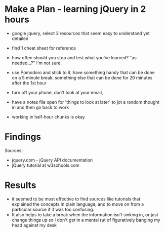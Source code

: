 # Make a Plan - learning jQuery in 2 hours

* google jquery, select 3 resources that seem easy to understand yet detailed
* find 1 cheat sheet for reference 

* how often should you stop and test what you've learned? "as-needed...?" I'm not sure.

* use Pomodoro and stick to it, have something handy that can be done on a 5 minute break, something else that can be done for 20 minutes after the 1st hour
* turn off your phone, don't look at your email, 
* have a notes file open for 'things to look at later' to jot a random thought in and then go back to work
* working in half-hour chunks is okay


# Findings

Sources: 
* jquery.com - jQuery API documentation
* jQuery tutorial at w3schools.com


# Results

* it seemed to be most effective to find sources like tutorials that explained the concepts in plain language, and to move on from a particular source if it was too confusing. 
* It also helps to take a break when the information isn't sinking in, or just change things up so I don't get in a mental rut of figuratively banging my head against my desk


